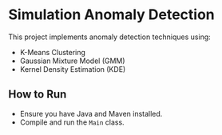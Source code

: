 # Simulation Anomaly Detection

This project implements anomaly detection techniques using:
- K-Means Clustering
- Gaussian Mixture Model (GMM)
- Kernel Density Estimation (KDE)

## How to Run
- Ensure you have Java and Maven installed.
- Compile and run the `Main` class.
